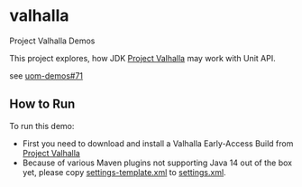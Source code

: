 valhalla
=========

Project Valhalla Demos

This project explores, how JDK [Project Valhalla](https://jdk.java.net/valhalla/) may work with Unit API.

see [uom-demos#71](https://github.com/unitsofmeasurement/uom-demos/issues/71)

How to Run
-------------------------------------
To run this demo:
- First you need to download and install a Valhalla Early-Access Build from [Project Valhalla](https://jdk.java.net/valhalla/) 
- Because of various Maven plugins not supporting Java 14 out of the box yet, please copy [settings-template.xml](settings-template.xml) to [settings.xml](settings.xml).
